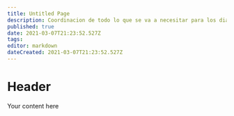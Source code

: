 ```yaml
---
title: Untitled Page
description: Coordinacion de todo lo que se va a necesitar para los dias del evento
published: true
date: 2021-03-07T21:23:52.527Z
tags: 
editor: markdown
dateCreated: 2021-03-07T21:23:52.527Z
---
```


# Header
Your content here